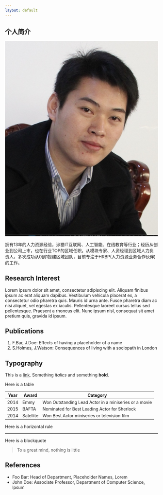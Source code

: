 ```yaml
---
layout: default
---
```


## 个人简介

<img class="profile-picture" src="sherlock.jpeg">

拥有13年的人力资源经验，涉猎IT互联网、人工智能、在线教育等行业；经历从创业到公司上市，也在行业TOP的区域任职。从模块专家、人资经理到区域人力负责人，多次成功从0到1搭建区域团队，目前专注于HRBP(人力资源业务合作伙伴)的工作。

## Research Interest

Lorem ipsum dolor sit amet, consectetur adipiscing elit. Aliquam finibus ipsum ac erat aliquam dapibus. Vestibulum vehicula placerat ex, a consectetur odio pharetra quis. Mauris id urna ante. Fusce pharetra diam ac nisi aliquet, vel egestas ex iaculis. Pellentesque laoreet cursus tellus sed pellentesque. Praesent a rhoncus elit. Nunc ipsum nisl, consequat sit amet pretium quis, gravida id ipsum.

## Publications

1. F.Bar, J.Doe: Effects of having a placeholder of a name
2. S.Holmes, J.Watson: Consequences of living with a sociopath in London

## Typography

This is a [link](http://google.com). Something *italics* and something **bold**.

Here is a table

Year | Award | Category
-----|-------|--------
2014 | Emmy  | Won Outstanding Lead Actor in a miniseries or a movie
2015 | BAFTA | Nominated for Best Leading Actor for Sherlock
2014 | Satellite | Won Best Actor miniseries or television film

Here is a horizontal rule

---

Here is a blockquote

> To a great mind, nothing is little

## References

* Foo Bar: Head of Department, Placeholder Names, Lorem
* John Doe: Associate Professor, Department of Computer Science, Ipsum

